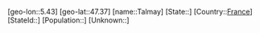 ﻿---
location: [47.37,5.43]
type: City
tags:
- geo/City


SpocWebEntityId: 34740
isDeleted: false
confidential: public

---
[geo-lon::5.43]
[geo-lat::47.37]
[name::Talmay]
[State::]
[Country::[France](geo/Continent/Europe/France.md)]
[StateId::]
[Population::]
[Unknown::]

